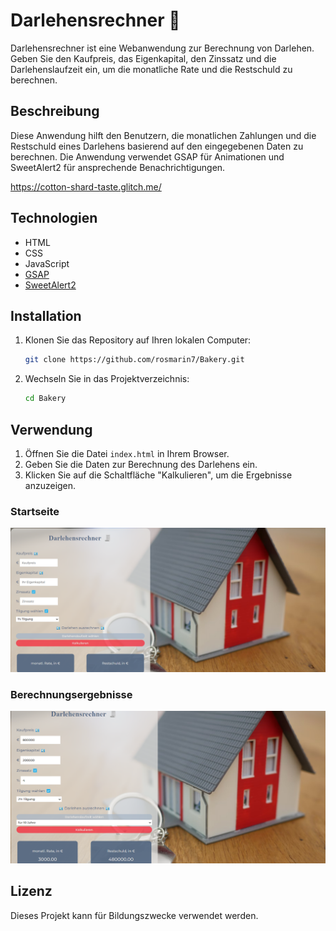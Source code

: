 # Darlehensrechner 🧾

Darlehensrechner ist eine Webanwendung zur Berechnung von Darlehen. Geben Sie den Kaufpreis, das Eigenkapital, den Zinssatz und die Darlehenslaufzeit ein, um die monatliche Rate und die Restschuld zu berechnen.


## Beschreibung

Diese Anwendung hilft den Benutzern, die monatlichen Zahlungen und die Restschuld eines Darlehens basierend auf den eingegebenen Daten zu berechnen. Die Anwendung verwendet GSAP für Animationen und SweetAlert2 für ansprechende Benachrichtigungen.

https://cotton-shard-taste.glitch.me/

## Technologien

- HTML
- CSS
- JavaScript
- [GSAP](https://greensock.com/gsap/)
- [SweetAlert2](https://sweetalert2.github.io/)

## Installation

1. Klonen Sie das Repository auf Ihren lokalen Computer:

    ```bash
    git clone https://github.com/rosmarin7/Bakery.git
    ```

2. Wechseln Sie in das Projektverzeichnis:

    ```bash
    cd Bakery
    ```

## Verwendung

1. Öffnen Sie die Datei `index.html` in Ihrem Browser.
2. Geben Sie die Daten zur Berechnung des Darlehens ein.
3. Klicken Sie auf die Schaltfläche "Kalkulieren", um die Ergebnisse anzuzeigen.

### Startseite

![Startseite](screenshot1.png)

### Berechnungsergebnisse

![Berechnungsergebnisse](screenshot2.png)

## Lizenz

Dieses Projekt kann für Bildungszwecke verwendet werden.
